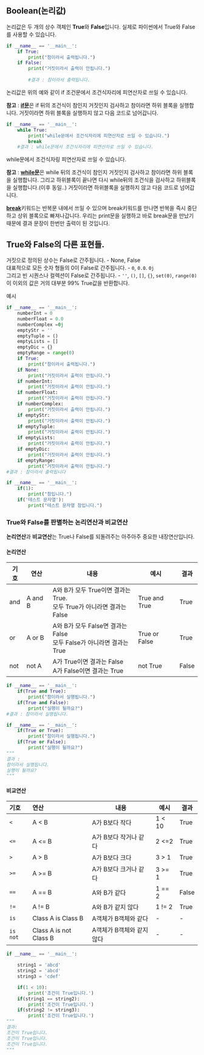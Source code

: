 ## Boolean(논리값)

 논리값은 두 개의 상수 객체인 **True**와 **False**입니다. 실제로 파이썬에서 True와 False를 사용할 수 있습니다.

~~~python
if __name__ == '__main__':
    if True:
        print("참이라서 출력됩니다.")
    if False:
        print("거짓이라서 출력이 안됩니다.")
        
        #결과 : 참이라서 출력됩니다. 
~~~

 논리값은 위의 예와 같이 if 조건문에서 조건식자리에 피연산자로 쓰일 수 있습니다. 

 **참고** : [**if문**](./10Condition.md)은 if 뒤의 조건식이 참인지 거짓인지 검사하고 참이라면 하위 블록을 실행합니다. 거짓이라면 하위 블록을 실행하지 않고 다음 코드로 넘어갑니다.  



~~~python
if __name__ == '__main__':
    while True:
        print("while문에서 조건식자리에 피연산자로 쓰일 수 있습니다.")
        break
    #결과 : while문에서 조건식자리에 피연산자로 쓰일 수 있습니다.
~~~

 while문에서 조건식자링 피연산자로 쓰일 수 있습니다. 

 **참고** : [**while문**](./13While.md)은 while 뒤의 조건식이 참인지 거짓인지 검사하고 참이라면 하위 블록을 실행합니다. 그리고 하위블록이 끝나면 다시 while뒤의 조건식을 검사하고 하위블록을 실행합니다.(이후 동일..) 거짓이라면 하위블록을 실행하지 않고 다음 코드로 넘어갑니다. 

 [**break**](./14BreakContinue.md)키워드는 반복문 내에서 쓰일 수 있으며 break키워드를 만나면 반복을 즉시 중단하고 상위 블록으로 빠져나갑니다. 우리는 print문을 실행하고 바로 break문을 만났기 때문에 결과 문장이 한번만 출력이 된 것입니다. 



## True와 False의 다른 표현들.

거짓으로 정의된 상수는 False로 간주됩니다. - None, False<br>대표적으로 모든 숫자 형들의 0이 False로 간주됩니다. -  `0`, `0.0`. `0j`<br>그리고 빈 시퀀스나 컬렉션이 False로 간주됩니다.  - `''`, `()`, `[]`, `{}`, `set(0)`, `range(0)`<br>이 이외의 값은 거의 대부분 99% True값을 반환합니다. 

예시

~~~python
if __name__ == '__main__':
    numberInt = 0
    numberFloat = 0.0
    numberComplex =0j
    emptyStr = ''
    emptyTuple = ()
    emptyLists = []
    emptyDic = {}
    emptyRange = range(0)
    if True:
        print("참이라서 출력됩니다.")
    if None:
        print("거짓이라서 출력이 안됩니다.")
    if numberInt:
        print("거짓이라서 출력이 안됩니다.")
    if numberFloat:
        print("거짓이라서 출력이 안됩니다.")
    if numberComplex:
        print("거짓이라서 출력이 안됩니다.")
    if emptyStr:
        print("거짓이라서 출력이 안됩니다.")
    if emptyTuple:
        print("거짓이라서 출력이 안됩니다.")
    if emptyLists:
        print("거짓이라서 출력이 안됩니다.")
    if emptyDic:
        print("거짓이라서 출력이 안됩니다.")
    if emptyRange:
        print("거짓이라서 출력이 안됩니다.")
#결과 : 참이라서 출력됩니다
~~~

~~~python
if __name__ == '__main__':
    if(1):
        print("참입니다.")
    if('테스트 문자열'):
        print("테스트 문자열 참입니다.")
~~~



### True와 False를 판별하는 논리연산과 비교연산

**논리연산**과 **비교연산**는 True나 False를 되돌려주는 아주아주 중요한 내장연산입니다. 



#### 논리연산

| 기호 | 연산    | 내용                                                         | 예시          | 결과  |
| ---- | ------- | ------------------------------------------------------------ | ------------- | ----- |
| and  | A and B | A와 B가 모두 True이면 결과는 True.<br>모두 True가 아니라면 결과는 False | True and True | True  |
| or   | A or B  | A와 B가 모두 False면 결과는 False<br>모두 False가 아니라면 결과는 True | True or False | True  |
| not  | not A   | A가 True이면 결과는 False<br>A가 False이면 결과는 True       | not True      | False |

~~~python
if __name__ == '__main__':
    if(True and True):
        print("참이라서 실행됩니다.")
    if(True and False):
        print("실행이 될까요?")   
#결과 : 참이라서 실행됩니다.
~~~

~~~python
if __name__ == '__main__':
    if(True or True):
        print("참이라서 실행됩니다.")
    if(True or False):
        print("실행이 될까요?")
"""
결과 : 
참이라서 실행됩니다.
실행이 될까요?
"""
~~~



#### 비교연산

| 기호     | 연산                   | 내용                      | 예시   | 결과  |
| :------- | :--------------------- | ------------------------- | ------ | ----- |
| `<`      | A < B                  | A가 B보다 작다            | 1 < 10 | True  |
| `<=`     | A <= B                 | A가 B보다 작거나 같다     | 2 <=2  | True  |
| `>`      | A > B                  | A가 B보다 크다            | 3 > 1  | True  |
| `>=`     | A >= B                 | A가 B보다 크거나 같다     | 3 >= 1 | True  |
| `==`     | A == B                 | A와 B가 같다              | 1 == 2 | False |
| `!=`     | A != B                 | A와 B가 같지 않다         | 1 != 2 | True  |
| `is`     | Class A is Class B     | A객체가 B객체와 같다      | -      | -     |
| `is not` | Class A is not Class B | A객체가 B객체와 같지 않다 | -      | -     |

~~~python
if __name__ == '__main__':

    string1 = 'abcd'
    string2 = 'abcd'
    string3 = 'cdef'

    if(1 < 10):
        print('조건이 True입니다.')
    if(string1 == string2):
        print('조건이 True입니다.')
    if(string2 != string3):
        print('조건이 True입니다.')
"""
결과:
조건이 True입니다.
조건이 True입니다.
조건이 True입니다.
"""
~~~
